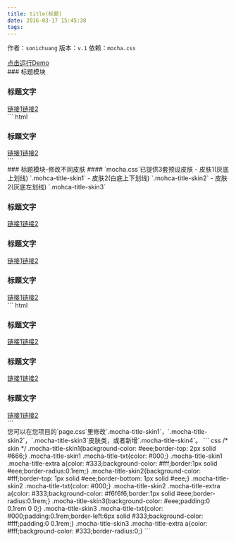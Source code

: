```yaml
---
title: title(标题)
date: 2016-03-17 15:45:38
tags:
---
```

作者：`sonichuang`
版本：`v.1`
依赖：`mocha.css`
<div class="demo-qrcode"><a id="QRcode" href="http://tgideas.github.io/mocha/demo/title/demo.html" target="_blank">点击运行Demo</a></div>
### 标题模块
<div class="demo-preview"><div class="box-w320"><div class="mocha-title"><h3 class="mocha-title-txt">标题文字</h3><div class="mocha-title-extra"><a href="#">链接1</a><a href="#">链接2</a></div></div></div>
``` html
<div class="mocha-title">
	<h3 class="mocha-title-txt">标题文字</h3>
	<div class="mocha-title-extra"><a href="#">链接1</a><a href="#">链接2</a></div>
</div>
```
</div>
### 标题模块-修改不同皮肤
####  `mocha.css`已提供3套预设皮肤
- 皮肤1(灰底上划线) `.mohca-title-skin1`
- 皮肤2(白底上下划线) `.mohca-title-skin2`
- 皮肤2(灰底左划线) `.mohca-title-skin3`

<div class="demo-preview"><div class="box-w320"><div class="mocha-title mocha-title-skin1"><h3 class="mocha-title-txt">标题文字</h3><div class="mocha-title-extra"><a href="#">链接1</a><a href="#">链接2</a></div></div><div class="mocha-title mocha-title-skin2"><h3 class="mocha-title-txt">标题文字</h3><div class="mocha-title-extra"><a href="#">链接1</a><a href="#">链接2</a></div></div><div class="mocha-title mocha-title-skin3"><h3 class="mocha-title-txt">标题文字</h3><div class="mocha-title-extra"><a href="#">链接1</a><a href="#">链接2</a></div></div></div>
``` html
<div class="mocha-title mocha-title-skin1">
	<h3 class="mocha-title-txt">标题文字</h3>
	<div class="mocha-title-extra"><a href="#">链接1</a><a href="#">链接2</a></div>
</div>
<div class="mocha-title mocha-title-skin2">
	<h3 class="mocha-title-txt">标题文字</h3>
	<div class="mocha-title-extra"><a href="#">链接1</a><a href="#">链接2</a></div>
</div>
<div class="mocha-title mocha-title-skin3">
	<h3 class="mocha-title-txt">标题文字</h3>
	<div class="mocha-title-extra"><a href="#">链接1</a><a href="#">链接2</a></div>
</div>
```
</div>
您可以在您项目的`page.css`里修改`.mocha-title-skin1`，`.mocha-title-skin2`，`.mocha-title-skin3`皮肤类，或者新增`.mocha-title-skin4`。
``` css
/* skin */
.mocha-title-skin1{background-color: #eee;border-top: 2px solid #666;}
.mocha-title-skin1 .mocha-title-txt{color: #000;}
.mocha-title-skin1 .mocha-title-extra a{color: #333;background-color: #fff;border:1px solid #eee;border-radius:0.1rem;}
.mocha-title-skin2{background-color: #fff;border-top: 1px solid #eee;border-bottom: 1px solid #eee;}
.mocha-title-skin2 .mocha-title-txt{color: #000;}
.mocha-title-skin2 .mocha-title-extra a{color: #333;background-color: #f6f6f6;border:1px solid #eee;border-radius:0.1rem;}
.mocha-title-skin3{background-color: #eee;padding:0 0.1rem 0 0;}
.mocha-title-skin3 .mocha-title-txt{color: #000;padding:0.1rem;border-left:6px solid #333;background-color: #fff;padding:0 0.1rem;}
.mocha-title-skin3 .mocha-title-extra a{color: #fff;background-color: #333;border-radius:0;}
```
